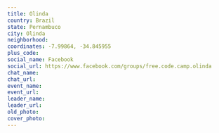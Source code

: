 ```yaml
---
title: Olinda
country: Brazil
state: Pernambuco
city: Olinda
neighborhood: 
coordinates: -7.99864, -34.845955
plus_code:
social_name: Facebook
social_url: https://www.facebook.com/groups/free.code.camp.olinda
chat_name:
chat_url:
event_name:
event_url:
leader_name:
leader_url:
old_photo: 
cover_photo:
---
```

